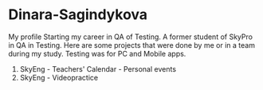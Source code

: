 # Dinara-Sagindykova
My profile
Starting my career in QA of Testing. 
A former student of SkyPro in QA in Testing. 
Here are some projects that were done by me or in a team during my study. Testing was for PC and Mobile apps.
1. SkyEng - Teachers' Calendar - Personal events
2. SkyEng - Videopractice 
